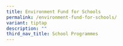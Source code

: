 ```yaml
---
title: Environment Fund for Schools
permalink: /environment-fund-for-schools/
variant: tiptap
description: ""
third_nav_title: School Programmes
---
```

